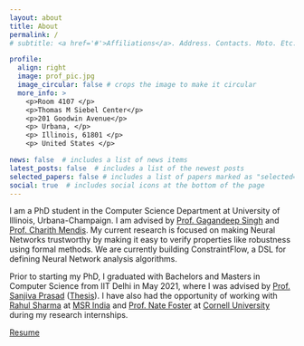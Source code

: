 ```yaml
---
layout: about
title: About
permalink: /
# subtitle: <a href='#'>Affiliations</a>. Address. Contacts. Moto. Etc.

profile:
  align: right
  image: prof_pic.jpg
  image_circular: false # crops the image to make it circular
  more_info: >
    <p>Room 4107 </p>
    <p>Thomas M Siebel Center</p>
    <p>201 Goodwin Avenue</p>
    <p> Urbana, </p>
    <p> Illinois, 61801 </p>
    <p> United States </p>

news: false  # includes a list of news items
latest_posts: false  # includes a list of the newest posts
selected_papers: false # includes a list of papers marked as "selected={true}"
social: true  # includes social icons at the bottom of the page
---
```


I am a PhD student in the Computer Science Department at University of Illinois, Urbana-Champaign. I am advised by [Prof. Gagandeep Singh](https://ggndpsngh.github.io/) and [Prof. Charith Mendis](https://charithmendis.com/).
My current research is focused on making Neural Networks trustworthy by making it easy to verify properties like robustness using formal methods. We are currently building ConstraintFlow, a DSL for defining Neural Network analysis algorithms.

Prior to starting my PhD, I graduated with Bachelors and Masters in Computer Science from IIT Delhi in May 2021, where I was advised by [Prof. Sanjiva Prasad](https://www.cse.iitd.ernet.in/~sanjiva/) ([Thesis](/assets/pdf/thesis_aval.pdf)). I have also had the opportunity of working with [Rahul Sharma](https://www.microsoft.com/en-us/research/people/rahsha/) at [MSR India](https://www.microsoft.com/en-us/research/lab/microsoft-research-india/) and [Prof. Nate Foster](https://www.cs.cornell.edu/~jnfoster/) at [Cornell University](https://www.cs.cornell.edu/) during my research internships.

[Resume](/assets/pdf/cv2.pdf)
